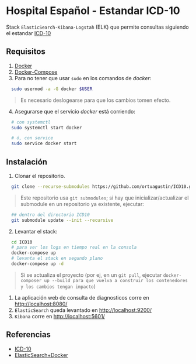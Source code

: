# Hospital Español - Estandar ICD-10

Stack `ElasticSearch-Kibana-Logstah` (ELK) que permite consultas siguiendo el estandar [ICD-10](https://en.wikipedia.org/wiki/ICD-10)

## Requisitos

1. [Docker](https://www.docker.com/)
2. [Docker-Compose](https://docs.docker.com/compose/)
3. Para no tener que usar `sudo` en los comandos de *docker*:

```bash
  sudo usermod -a -G docker $USER
```

> Es necesario deslogearse para que los cambios tomen efecto.

4. Asegurarse que el servicio *docker* está corriendo:

```bash
  # con systemctl
  sudo systemctl start docker

  # ó, con service
  sudo service docker start
```

## Instalación

1. Clonar el repositorio.

```bash
  git clone --recurse-submodules https://github.com/ortuagustin/ICD10.git
```

> Este repositorio usa `git submodules`; si hay que inicializar/actualizar el submodule en un repositorio ya existente, ejecutar:

```bash
  ## dentro del directorio ICD10
  git submodule update --init --recursive
```

2. Levantar el stack:

```bash
  cd ICD10
  # para ver los logs en tiempo real en la consola
  docker-compose up
  # levanta el stack en segundo plano
  docker-compose up -d
```
> Si se actualiza el proyecto (por ej, en un `git pull`, ejecutar `docker-composer up --build para que vuelva a construir los contenedores y los cambios tengan impacto`)

1. La aplicación web de consulta de diagnosticos corre en [http://localhost:8080/](http://localhost:8080/)
2. `ElasticSearch` queda levantado en [http://localhost:9200/](http://localhost:9200/)
3. `Kibana` corre en [http://localhost:5601/](http://localhost:5601/)

## Referencias

* [ICD-10](https://en.wikipedia.org/wiki/ICD-10)
* [ElasticSearch+Docker](https://www.elastic.co/guide/en/elasticsearch/reference/current/docker.html)
